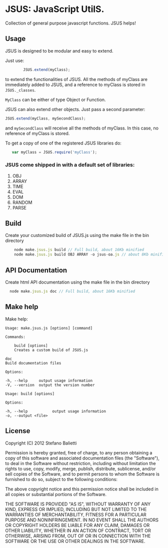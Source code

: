 # JSUS: JavaScript UtilS. 

Collection of general purpose javascript functions. JSUS helps!

## Usage

JSUS is designed to be modular and easy to extend. 

Just use: 

```javascript
        JSUS.extend(myClass);
```

to extend the functionalities of JSUS. All the methods of myClass 
are immediately added to JSUS, and a reference to myClass is stored
in `JSUS._classes`.

`MyClass` can be either of type Object or Function.

JSUS can also extend other objects. Just pass a second parameter:

```javascript
JSUS.extend(myClass, mySecondClass);
```

and `mySecondClass` will receive all the methods of myClass. In this case,
no reference of myClass is stored.

To get a copy of one of the registered JSUS libraries do:

```javascript
   var myClass = JSUS.require('myClass');
```

### JSUS come shipped in with a default set of libraries:

1. OBJ
2. ARRAY
3. TIME
4. EVAL
5. DOM
6. RANDOM
7. PARSE

## Build

Create your customized build of JSUS.js using the make file in the bin directory

```javascript
	node make.jsus.js build // Full build, about 16Kb minified
	node make.jsus.js build OBJ ARRAY -o jsus-oa.js // about 8Kb minified
```

## API Documentation

Create html API documentation using the make file in the bin directory  

```javascript
  node make.jsus.js doc // Full build, about 16Kb minified
```

## Make help

Make help:

	Usage: make.jsus.js [options] [command]

  	Commands:

		build [options] 
		Creates a custom build of JSUS.js
 
    doc 
    Build documentation files

	Options:

	-h, --help     output usage information
	-V, --version  output the version number

  	Usage: build [options]

	Options:

	-h, --help           output usage information
	-o, --output <file>


## License

Copyright (C) 2012 Stefano Balietti

Permission is hereby granted, free of charge, to any person obtaining a copy of this software and associated documentation files (the "Software"), to deal in the Software without restriction, including without limitation the rights to use, copy, modify, merge, publish, distribute, sublicense, and/or sell copies of the Software, and to permit persons to whom the Software is furnished to do so, subject to the following conditions:

The above copyright notice and this permission notice shall be included in all copies or substantial portions of the Software.

THE SOFTWARE IS PROVIDED "AS IS", WITHOUT WARRANTY OF ANY KIND, EXPRESS OR IMPLIED, INCLUDING BUT NOT LIMITED TO THE WARRANTIES OF MERCHANTABILITY, FITNESS FOR A PARTICULAR PURPOSE AND NONINFRINGEMENT. IN NO EVENT SHALL THE AUTHORS OR COPYRIGHT HOLDERS BE LIABLE FOR ANY CLAIM, DAMAGES OR OTHER LIABILITY, WHETHER IN AN ACTION OF CONTRACT, TORT OR OTHERWISE, ARISING FROM, OUT OF OR IN CONNECTION WITH THE SOFTWARE OR THE USE OR OTHER DEALINGS IN THE SOFTWARE.

